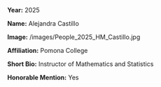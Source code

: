 **Year:** 2025

**Name:** Alejandra Castillo

**Image:** /images/People_2025_HM_Castillo.jpg

**Affiliation:** Pomona College

**Short Bio:** Instructor of Mathematics and Statistics

**Honorable Mention:** Yes
